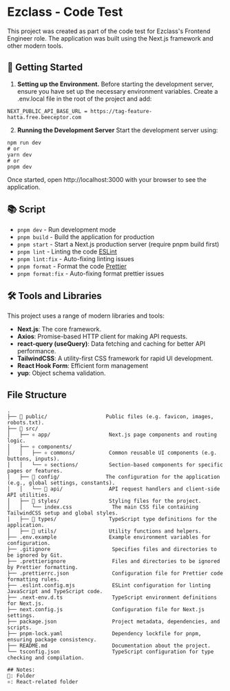 # Ezclass - Code Test
 This project was created as part of the code test for Ezclass's Frontend Engineer role. The application was built using the Next.js framework and other modern tools.

## 🚀 Getting Started

1. **Setting up the Environment.**
Before starting the development server, ensure you have set up the necessary environment variables. Create a .env.local file in the root of the project and add:
```
NEXT_PUBLIC_API_BASE_URL = https://tag-feature-hatta.free.beeceptor.com
```

2. **Running the Development Server**
Start the development server using:
```
npm run dev
# or
yarn dev
# or
pnpm dev
```
Once started, open http://localhost:3000 with your browser to see the application.

## 📚 Script
- `pnpm dev` - Run development mode
- `pnpm build` - Build the application for production
- `pnpm start` - Start a Next.js production server (require pnpm build first)
- `pnpm lint` - Linting the code [ESLint](https://eslint.org/)
- `pnpm lint:fix` - Auto-fixing linting issues
- `pnpm format` - Format the code [Prettier](https://prettier.io/)
- `pnpm format:fix` - Auto-fixing format prettier issues

## 🛠 Tools and Libraries
This project uses a range of modern libraries and tools:
- **Next.js**: The core framework.
- **Axios**: Promise-based HTTP client for making API requests.
- **react-query (useQuery)**: Data fetching and caching for better API performance.
- **TailwindCSS**: A utility-first CSS framework for rapid UI development.
- **React Hook Form**: Efficient form management
- **yup**: Object schema validation.

## File Structure

```raw
.
├── 📂 public/                   Public files (e.g. favicon, images, robots.txt).
├── 📂 src/
│   ├── ⚛️ app/                   Next.js page components and routing logic.
│   ├── ⚛️ components/
│   │   ├── ⚛️ commons/           Common reusable UI components (e.g. buttons, inputs).
│   │   └── ⚛️ sections/          Section-based components for specific pages or features.
│   ├── 📂 config/               The configuration for the application (e.g., global settings, constants).
│   │   └── 📂 api/               API request handlers and client-side API utilities.
│   ├── 📂 styles/                Styling files for the project.
│   │   └── index.css             The main CSS file containing TailwindCSS setup and global styles.
│   ├── 📂 types/                 TypeScript type definitions for the application.
│   ├── 📂 utils/                 Utility functions and helpers.
├── .env.example                 Example environment variables for configuration.
├── .gitignore                    Specifies files and directories to be ignored by Git.
├── .prettierignore               Files and directories to be ignored by Prettier formatting.
├── .prettierrc.json              Configuration file for Prettier code formatting rules.
├── .eslint.config.mjs            ESLint configuration for linting JavaScript and TypeScript code.
├── .next-env.d.ts                TypeScript environment definitions for Next.js.
├── next.config.js                Configuration file for Next.js settings.
├── package.json                  Project metadata, dependencies, and scripts.
├── pnpm-lock.yaml                Dependency lockfile for pnpm, ensuring package consistency.
├── README.md                     Documentation about the project.
└── tsconfig.json                 TypeScript configuration for type checking and compilation.

## Notes:
📂: Folder  
⚛️: React-related folder  
